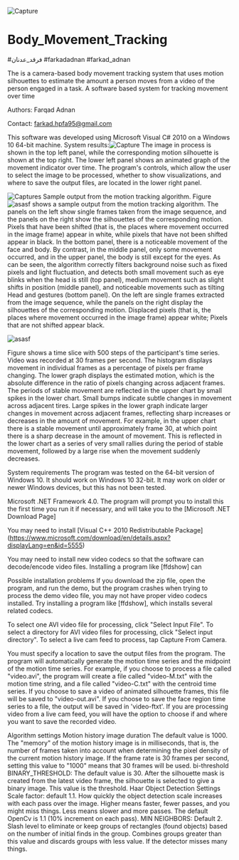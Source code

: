 ![Capture](https://user-images.githubusercontent.com/35774039/124921133-c2567580-e000-11eb-8b62-edf7e0576e60.JPG)
# Body_Movement_Tracking
#فرقد_عدنان #farkadadnan #farkad_adnan

The   is a camera-based body movement tracking system that uses motion silhouettes to estimate the amount a person moves from a video of the person engaged in a task.
A software based system for tracking movement over time

Authors: Farqad Adnan

Contact: farkad.hpfa95@gmail.com

This software was developed using Microsoft Visual C# 2010 on a Windows 10 64-bit machine.
System results:![Capture](https://user-images.githubusercontent.com/35774039/124921264-e2863480-e000-11eb-82f2-2c5ba7db82a5.JPG)
The image in process is shown in the top left panel, while the corresponding motion silhouette is shown at the top right. The lower left panel shows an animated graph of the movement indicator over time. The program's controls, which allow the user to select the image to be processed, whether to show visualizations, and where to save the output files, are located in the lower right panel.

![Captures](https://user-images.githubusercontent.com/35774039/124921357-faf64f00-e000-11eb-9851-d0e972276bc6.JPG)
Sample output from the motion tracking algorithm.
Figure ![asasf](https://user-images.githubusercontent.com/35774039/124921426-0ea1b580-e001-11eb-8b85-2cf763c5aa0d.JPG)
 shows a sample output from the motion tracking algorithm. The panels on the left show single frames taken from the image sequence, and the panels on the right show the silhouettes of the corresponding motion. Pixels that have been shifted (that is, the places where movement occurred in the image frame) appear in white, while pixels that have not been shifted appear in black. In the bottom panel, there is a noticeable movement of the face and body. By contrast, in the middle panel, only some movement occurred, and in the upper panel, the body is still except for the eyes. As can be seen, the algorithm correctly filters background noise such as fixed pixels and light fluctuation, and detects both small movement such as eye blinks when the head is still (top panel), medium movement such as slight shifts in position (middle panel), and noticeable movements such as tilting Head and gestures (bottom panel).
On the left are single frames extracted from the image sequence, while the panels on the right display the silhouettes of the corresponding motion. Displaced pixels (that is, the places where movement occurred in the image frame) appear white; Pixels that are not shifted appear black.

![asasf](https://user-images.githubusercontent.com/35774039/124921485-1feac200-e001-11eb-92f5-e2e69e566acf.JPG)

Figure shows a time slice with 500 steps of the participant's time series. Video was recorded at 30 frames per second. The histogram displays movement in individual frames as a percentage of pixels per frame changing. The lower graph displays the estimated motion, which is the absolute difference in the ratio of pixels changing across adjacent frames. The periods of stable movement are reflected in the upper chart by small spikes in the lower chart. Small bumps indicate subtle changes in movement across adjacent tires. Large spikes in the lower graph indicate larger changes in movement across adjacent frames, reflecting sharp increases or decreases in the amount of movement. For example, in the upper chart there is a stable movement until approximately frame 30, at which point there is a sharp decrease in the amount of movement. This is reflected in the lower chart as a series of very small rallies during the period of stable movement, followed by a large rise when the movement suddenly decreases.



System requirements
The program was tested on the 64-bit version of Windows 10. It should work on Windows 10 32-bit. It may work on older or newer Windows devices, but this has not been tested.

Microsoft .NET Framework 4.0. The program will prompt you to install this the first time you run it if necessary, and will take you to the [Microsoft .NET Download Page]

You may need to install [Visual C++ 2010 Redistributable Package] (https://www.microsoft.com/download/en/details.aspx?displayLang=en&id=5555)

You may need to install new video codecs so that the software can decode/encode video files. Installing a program like [ffdshow] can

Possible installation problems
If you download the zip file, open the program, and run the demo, but the program crashes when trying to process the demo video file, you may not have proper video codecs installed. Try installing a program like [ffdshow], which installs several related codecs.


To select one AVI video file for processing, click "Select Input File". To select a directory for AVI video files for processing, click "Select input directory". To select a live cam feed to process, tap Capture From Camera.

You must specify a location to save the output files from the program. The program will automatically generate the motion time series and the midpoint of the motion time series. For example, if you choose to process a file called "video.avi", the program will create a file called "video-M.txt" with the motion time string, and a file called "video-C.txt" with the centroid time series. If you choose to save a video of animated silhouette frames, this file will be saved to "video-out.avi". If you choose to save the face region time series to a file, the output will be saved in 'video-ftxt'. If you are processing video from a live cam feed, you will have the option to choose if and where you want to save the recorded video.

Algorithm settings
Motion history image duration
The default value is 1000. The "memory" of the motion history image is in milliseconds, that is, the number of frames taken into account when determining the pixel density of the current motion history image. If the frame rate is 30 frames per second, setting this value to "1000" means that 30 frames will be used.
bi-threshold
BINARY_THRESHOLD: The default value is 30. After the silhouette mask is created from the latest video frame, the silhouette is selected to give a binary image. This value is the threshold.
Haar Object Detection Settings
Scale factor: default 1.1. How quickly the object detection scale increases with each pass over the image. Higher means faster, fewer passes, and you might miss things. Less means slower and more passes. The default OpenCv is 1.1 (10% increment on each pass).
MIN NEIGHBORS: Default 2. Slash level to eliminate or keep groups of rectangles (found objects) based on the number of initial finds in the group. Combines groups greater than this value and discards groups with less value. If the detector misses many things.
